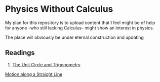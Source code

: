 # Physics Without Calculus

My plan for this repository is to upload content that I feel might be of
help for anyone -who still lacking Calculus- might show an interest in physics.

The place will obviously be under eternal construction and updating

## Readings

1. [The Unit Circle and Trigonometry](notes/)

 [Motion along a Straight Line](notes/LINEAR-MOTION-I.pdf)

